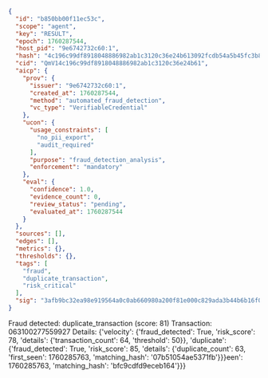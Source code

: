 ```json
{
  "id": "b850bb00f11ec53c",
  "scope": "agent",
  "key": "RESULT",
  "epoch": 1760287544,
  "host_pid": "9e6742732c60:1",
  "hash": "4c196c99df8918048886982ab1c3120c36e24b613092fcdb54a5b45fc3b8b256",
  "cid": "QmV14c196c99df8918048886982ab1c3120c36e24b61",
  "aicp": {
    "prov": {
      "issuer": "9e6742732c60:1",
      "created_at": 1760287544,
      "method": "automated_fraud_detection",
      "vc_type": "VerifiableCredential"
    },
    "ucon": {
      "usage_constraints": [
        "no_pii_export",
        "audit_required"
      ],
      "purpose": "fraud_detection_analysis",
      "enforcement": "mandatory"
    },
    "eval": {
      "confidence": 1.0,
      "evidence_count": 0,
      "review_status": "pending",
      "evaluated_at": 1760287544
    }
  },
  "sources": [],
  "edges": [],
  "metrics": {},
  "thresholds": {},
  "tags": [
    "fraud",
    "duplicate_transaction",
    "risk_critical"
  ],
  "sig": "3afb9bc32ea98e919564a0c0ab660980a200f81e000c829ada3b44b6b16f0ae4"
}
```

Fraud detected: duplicate_transaction (score: 81)
Transaction: 063100277559927
Details: {'velocity': {'fraud_detected': True, 'risk_score': 78, 'details': {'transaction_count': 64, 'threshold': 50}}, 'duplicate': {'fraud_detected': True, 'risk_score': 85, 'details': {'duplicate_count': 63, 'first_seen': 1760285763, 'matching_hash': '07b51054ae5371fb'}}}een': 1760285763, 'matching_hash': 'bfc9cdfd9eceb164'}}}